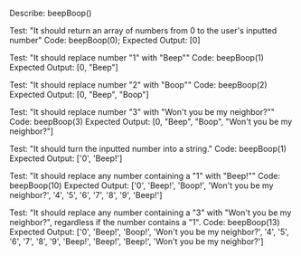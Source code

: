 Describe: beepBoop()

Test: "It should return an array of numbers from 0 to the user's inputted number"
Code: beepBoop(0);
Expected Output: [0]

Test: "It should replace number "1" with "Beep""
Code: beepBoop(1)
Expected Output: [0, "Beep"]

Test: "It should replace number "2" with "Boop""
Code: beepBoop(2)
Expected Output: [0, "Beep", "Boop"]

Test: "It should replace number "3" with "Won't you be my neighbor?""
Code: beepBoop(3)
Expected Output: [0, "Beep", "Boop", "Won't you be my neighbor?"]

Test: "It should turn the inputted number into a string."
Code: beepBoop(1)
Expected Output: ['0', 'Beep!']

Test: "It should replace any number containing a "1"  with "Beep!""
Code: beepBoop(10)
Expected Output: ['0', 'Beep!', 'Boop!', 'Won't you be my neighbor?', '4', '5', '6', '7', '8', '9', 'Beep!']

Test: "It should replace any number containing a "3"  with "Won't you be my neighbor?", regardless if the number contains a "1".
Code: beepBoop(13)
Expected Output: ['0', 'Beep!', 'Boop!', 'Won't you be my neighbor?', '4', '5', '6', '7', '8', '9', 'Beep!', 'Beep!', 'Beep!', 'Won't you be my neighbor?']
